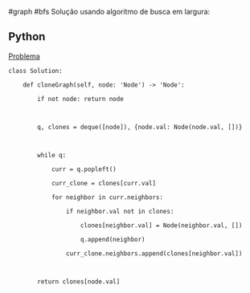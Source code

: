 
#graph #bfs 
Solução usando algoritmo de busca em largura:

## Python

[Problema](https://leetcode.com/problems/clone-graph/)


```
class Solution:

    def cloneGraph(self, node: 'Node') -> 'Node':

        if not node: return node

  

        q, clones = deque([node]), {node.val: Node(node.val, [])}

  

        while q:

            curr = q.popleft()

            curr_clone = clones[curr.val]

            for neighbor in curr.neighbors:

                if neighbor.val not in clones:

                    clones[neighbor.val] = Node(neighbor.val, [])

                    q.append(neighbor)

                curr_clone.neighbors.append(clones[neighbor.val])

  

        return clones[node.val]
```